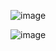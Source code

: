 ![image](https://github.com/itsmohiniii/15DaysOfCode/assets/74259856/363d4eda-8c02-49d5-bb38-f03b7861fd02)

![image](https://github.com/itsmohiniii/15DaysOfCode/assets/74259856/d24f4efc-6a46-4730-a7b8-5126fc5d8c17)

